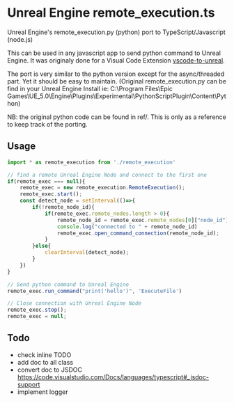 # Unreal Engine remote_execution.ts

Unreal Engine's remote_execution.py (python) port to TypeScript/Javascript (node.js)

This can be used in any javascript app to send python command to Unreal Engine. It was originaly done for a Visual Code Extension [vscode-to-unreal](https://github.com/francoisgfx/vscode-to-unreal). 

The port is very similar to the python version except for the async/threaded part. Yet it should be easy to maintain. 
(Original remote_execution.py can be find in your Unreal Engine Install ie: C:\Program Files\Epic Games\UE_5.0\Engine\Plugins\Experimental\PythonScriptPlugin\Content\Python)

NB: the original python code can be found in ref/. This is only as a reference to keep track of the porting. 

## Usage 

```js
import * as remote_execution from './remote_execution'

// find a remote Unreal Engine Node and connect to the first one
if(remote_exec === null){
    remote_exec = new remote_execution.RemoteExecution();
    remote_exec.start();
    const detect_node = setInterval(()=>{
        if(!remote_node_id){
            if(remote_exec.remote_nodes.length > 0){
                remote_node_id = remote_exec.remote_nodes[0]["node_id"];
                console.log("connected to " + remote_node_id)
                remote_exec.open_command_connection(remote_node_id);
            }
        }else{
            clearInterval(detect_node);
        }
    })
}

// Send python command to Unreal Engine
remote_exec.run_command("print('hello')", 'ExecuteFile')

// Close connection with Unreal Engine Node
remote_exec.stop();
remote_exec = null;

```

## Todo
- check inline TODO
- add doc to all class
- convert doc to JSDOC https://code.visualstudio.com/Docs/languages/typescript#_jsdoc-support
- implement logger
